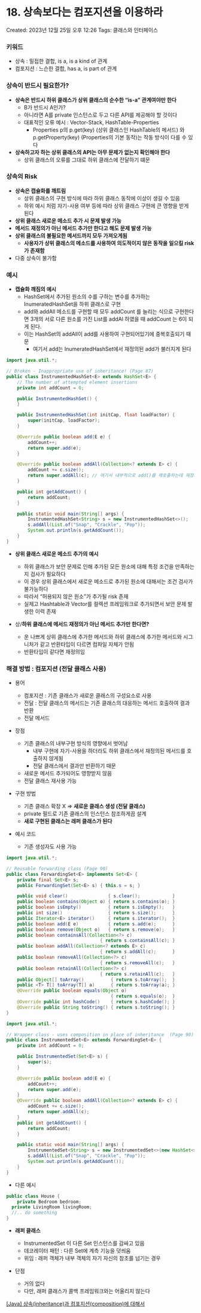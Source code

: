 # 18. 상속보다는 컴포지션을 이용하라

Created: 2023년 12월 25일 오후 12:26
Tags: 클래스와 인터페이스

### 키워드

- 상속 : 밀접한 결합, is a, is a kind of 관계
- 컴포지션 : 느슨한 결합, has a, is part of 관계

### 상속이 반드시 필요한가?

- **상속은 반드시 하위 클래스가 상위 클래스의 순수한 “is-a” 관계여야만 한다**
    - B가 반드시 A인가?
    - 아니라면 A를 private 인스턴스로 두고 다른 API를 제공해야 할 것이다
    - 대표적인 오류 예시 : Vector-Stack, HashTable-Properties
        - Properties p의 p.get(key) (상위 클래스인 HashTable의 메서드) 와 p.getProperty(key) (Properties의 기본 동작)는 작동 방식이 다를 수 있다
- **상속하고자 하는 상위 클래스의 API는 아무 문제가 없는지 확인해야 한다**
    - 상위 클래스의 오류를 그대로 하위 클래스에 전달하기 떄문

### 상속의 Risk

- **상속은 캡슐화를 깨트림**
    - 상위 클래스의 구현 방식에 따라 하위 클래스 동작에 이상이 생길 수 있음
    - 하위 예시 처럼 자기-사용 여부 등에 따라 상위 클래스 구현에 큰 영향을 받게 된다
- **상위 클래스 새로운 메소드 추가 시 문제 발생 가능**
- **메서드 재정의가 아닌 메서드 추가만 한다고 해도 문제 발생 가능**
- **상위 클래스의 불필요한 메서드까지 모두 가져오게됨**
    - **사용자가 상위 클래스의 메소드를 사용하여 의도적이지 않은 동작을 일으킬 risk가 존재함**
- 다중 상속이 불가함

### 예시

- **캡슐화 깨짐의 예시**
    - HashSet에서 추가된 원소의 수를 구하는 변수를 추가하는 InumeratedHashSet을 하위 클래스로 구현
    - add와 addAll 메소드를 구현할 때 모두 addCount 를 늘리는 식으로 구현한다면 3개의 서로 다른 원소를 가진 List를 addAl 하였을 때 addCount 는 6이 되게 된다.
    - 이는 HashSet의 addAll이 add를 사용하여 구현되어있기에 중복호출되기 때문
        - 여기서 add는 InumeratedHashSet에서 재정의된 add가 불러지게 된다

```java
import java.util.*;

// Broken - Inappropriate use of inheritance! (Page 87)
public class InstrumentedHashSet<E> extends HashSet<E> {
    // The number of attempted element insertions
    private int addCount = 0;

    public InstrumentedHashSet() {
    }

    public InstrumentedHashSet(int initCap, float loadFactor) {
        super(initCap, loadFactor);
    }

    @Override public boolean add(E e) {
        addCount++;
        return super.add(e); 
    }

    @Override public boolean addAll(Collection<? extends E> c) {
        addCount += c.size();
        return super.addAll(c); // 여기서 내부적으로 add()를 재호출하는데 재정의된 add를 부르게 된다
    }

    public int getAddCount() {
        return addCount;
    }

    public static void main(String[] args) {
        InstrumentedHashSet<String> s = new InstrumentedHashSet<>();
        s.addAll(List.of("Snap", "Crackle", "Pop"));
        System.out.println(s.getAddCount());
    }
}
```

- **상위 클래스 새로운 메소드 추가의 예시**
    - 하위 클래스가 보안 문제로 인해 추가된 모든 원소에 대해 특정 조건을 만족하는지 검사가 필요하다
    - 이 경우 상위 클래스에서 새로운 메소드로 추가된 원소에 대해서는 조건 검사가 불가능하다
    - 따라서 “허용되지 않은 원소”가 추가될 risk 존재
    - 실제고 Hashtable과 Vector를 컬렉션 프레임워크로 추가되면서 보안 문제 발생한 이력 존재

- 상/**하위 클래스에 메서드 재정의가 아닌 메서드 추가만 한다면?**
    - 운 나쁘게 상위 클래스에 추가한 메서드와 하위 클래스에 추가한 메서드와 시그니처가 같고 반환타입이 다르면 컴파일 자체가 안됨
    - 반환타입이 같다면 재정의임

### 해결 방법 : 컴포지션 (전달 클래스 사용)

- 용어
    - 컴포지션 : 기존 클래스가 새로운 클래스의 구성요소로 사용
    - 전달 : 전달 클래스의 메서드는 기존 클래스의 대응하는 메서드 호출하여 결과 반환
    - 전달 메서드

- 장점
    - 기존 클래스의 내부구현 방식의 영향에서 벗어남
        - 내부 구현에 자기-사용을 하더라도 하위 클래스에서 재정의된 메서드를 호출하지 않게됨
        - 전달 클래스에서 결과만 반환하기 때문
    - 새로운 메서드 추가되어도 영향받지 않음
    - 전달 클래스 재사용 가능

- 구현 방법
    - 기존 클래스 확장 X ⇒ **새로운 클래스 생성 (전달 클래스)**
    - private 필드로 기존 클래스의 인스턴스 참조하게끔 설계
    - **새로 구현된 클래스는 래퍼 클래스가 된다**

- 예시 코드
    - 기존 생성자도 사용 가능

```java
import java.util.*;

// Reusable forwarding class (Page 90)
public class ForwardingSet<E> implements Set<E> {
    private final Set<E> s;
    public ForwardingSet(Set<E> s) { this.s = s; }

    public void clear()               { s.clear();            }
    public boolean contains(Object o) { return s.contains(o); }
    public boolean isEmpty()          { return s.isEmpty();   }
    public int size()                 { return s.size();      }
    public Iterator<E> iterator()     { return s.iterator();  }
    public boolean add(E e)           { return s.add(e);      }
    public boolean remove(Object o)   { return s.remove(o);   }
    public boolean containsAll(Collection<?> c)
                                   { return s.containsAll(c); }
    public boolean addAll(Collection<? extends E> c)
                                   { return s.addAll(c);      }
    public boolean removeAll(Collection<?> c)
                                   { return s.removeAll(c);   }
    public boolean retainAll(Collection<?> c)
                                   { return s.retainAll(c);   }
    public Object[] toArray()          { return s.toArray();  }
    public <T> T[] toArray(T[] a)      { return s.toArray(a); }
    @Override public boolean equals(Object o)
                                       { return s.equals(o);  }
    @Override public int hashCode()    { return s.hashCode(); }
    @Override public String toString() { return s.toString(); }
}
```

```java
import java.util.*;

// Wrapper class - uses composition in place of inheritance  (Page 90)
public class InstrumentedSet<E> extends ForwardingSet<E> {
    private int addCount = 0;

    public InstrumentedSet(Set<E> s) {
        super(s);
    }

    @Override public boolean add(E e) {
        addCount++;
        return super.add(e);
    }
    @Override public boolean addAll(Collection<? extends E> c) {
        addCount += c.size();
        return super.addAll(c);
    }
    public int getAddCount() {
        return addCount;
    }

    public static void main(String[] args) {
        InstrumentedSet<String> s = new InstrumentedSet<>(new HashSet<>());
        s.addAll(List.of("Snap", "Crackle", "Pop"));
        System.out.println(s.getAddCount());
    }
}
```

- 다른 예시

```java
public class House {
	private Bedroom bedroom;
  private LivingRoom livingRoom;
  //.. do something
}
```

- **래퍼 클래스**
    - InstrumentedSet 이 다른 Set 인스턴스를 감싸고 있음
    - 데코레이터 패턴 : 다른 Set에 계측 기능을 덧씌움
    - 위임 : 래퍼 객체가 내부 객체의 자기 자신의 참조를 넘기는 경우

- 단점
    - 거의 없다
    - 다만, 래퍼 클래스가 콜백 프레임워크와는 어울리지 않는다

[[Java] 상속(inheritance)과 컴포지션(composition)에 대해서](https://velog.io/@vino661/상속과-컴포지션에-대해서)